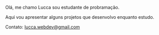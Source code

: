 Olá, me chamo Lucca sou estudante de probramação.

Aqui vou apresentar alguns projetos que desenvolvo enquanto estudo.

Contato: lucca.webdev@gmail.com
